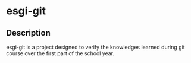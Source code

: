 
# esgi-git

## Description

esgi-git is a project designed to verify the knowledges learned during git course over the first part of the school year.